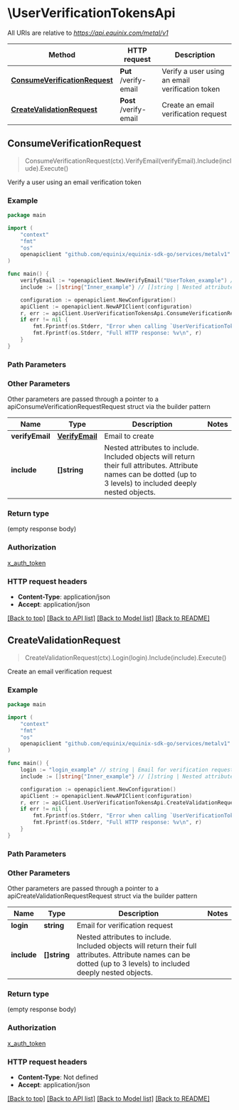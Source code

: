 # \UserVerificationTokensApi

All URIs are relative to *https://api.equinix.com/metal/v1*

Method | HTTP request | Description
------------- | ------------- | -------------
[**ConsumeVerificationRequest**](UserVerificationTokensApi.md#ConsumeVerificationRequest) | **Put** /verify-email | Verify a user using an email verification token
[**CreateValidationRequest**](UserVerificationTokensApi.md#CreateValidationRequest) | **Post** /verify-email | Create an email verification request



## ConsumeVerificationRequest

> ConsumeVerificationRequest(ctx).VerifyEmail(verifyEmail).Include(include).Execute()

Verify a user using an email verification token



### Example

```go
package main

import (
    "context"
    "fmt"
    "os"
    openapiclient "github.com/equinix/equinix-sdk-go/services/metalv1"
)

func main() {
    verifyEmail := *openapiclient.NewVerifyEmail("UserToken_example") // VerifyEmail | Email to create
    include := []string{"Inner_example"} // []string | Nested attributes to include. Included objects will return their full attributes. Attribute names can be dotted (up to 3 levels) to included deeply nested objects. (optional)

    configuration := openapiclient.NewConfiguration()
    apiClient := openapiclient.NewAPIClient(configuration)
    r, err := apiClient.UserVerificationTokensApi.ConsumeVerificationRequest(context.Background()).VerifyEmail(verifyEmail).Include(include).Execute()
    if err != nil {
        fmt.Fprintf(os.Stderr, "Error when calling `UserVerificationTokensApi.ConsumeVerificationRequest``: %v\n", err)
        fmt.Fprintf(os.Stderr, "Full HTTP response: %v\n", r)
    }
}
```

### Path Parameters



### Other Parameters

Other parameters are passed through a pointer to a apiConsumeVerificationRequestRequest struct via the builder pattern


Name | Type | Description  | Notes
------------- | ------------- | ------------- | -------------
 **verifyEmail** | [**VerifyEmail**](VerifyEmail.md) | Email to create | 
 **include** | **[]string** | Nested attributes to include. Included objects will return their full attributes. Attribute names can be dotted (up to 3 levels) to included deeply nested objects. | 

### Return type

 (empty response body)

### Authorization

[x_auth_token](../README.md#x_auth_token)

### HTTP request headers

- **Content-Type**: application/json
- **Accept**: application/json

[[Back to top]](#) [[Back to API list]](../README.md#documentation-for-api-endpoints)
[[Back to Model list]](../README.md#documentation-for-models)
[[Back to README]](../README.md)


## CreateValidationRequest

> CreateValidationRequest(ctx).Login(login).Include(include).Execute()

Create an email verification request



### Example

```go
package main

import (
    "context"
    "fmt"
    "os"
    openapiclient "github.com/equinix/equinix-sdk-go/services/metalv1"
)

func main() {
    login := "login_example" // string | Email for verification request
    include := []string{"Inner_example"} // []string | Nested attributes to include. Included objects will return their full attributes. Attribute names can be dotted (up to 3 levels) to included deeply nested objects. (optional)

    configuration := openapiclient.NewConfiguration()
    apiClient := openapiclient.NewAPIClient(configuration)
    r, err := apiClient.UserVerificationTokensApi.CreateValidationRequest(context.Background()).Login(login).Include(include).Execute()
    if err != nil {
        fmt.Fprintf(os.Stderr, "Error when calling `UserVerificationTokensApi.CreateValidationRequest``: %v\n", err)
        fmt.Fprintf(os.Stderr, "Full HTTP response: %v\n", r)
    }
}
```

### Path Parameters



### Other Parameters

Other parameters are passed through a pointer to a apiCreateValidationRequestRequest struct via the builder pattern


Name | Type | Description  | Notes
------------- | ------------- | ------------- | -------------
 **login** | **string** | Email for verification request | 
 **include** | **[]string** | Nested attributes to include. Included objects will return their full attributes. Attribute names can be dotted (up to 3 levels) to included deeply nested objects. | 

### Return type

 (empty response body)

### Authorization

[x_auth_token](../README.md#x_auth_token)

### HTTP request headers

- **Content-Type**: Not defined
- **Accept**: application/json

[[Back to top]](#) [[Back to API list]](../README.md#documentation-for-api-endpoints)
[[Back to Model list]](../README.md#documentation-for-models)
[[Back to README]](../README.md)

